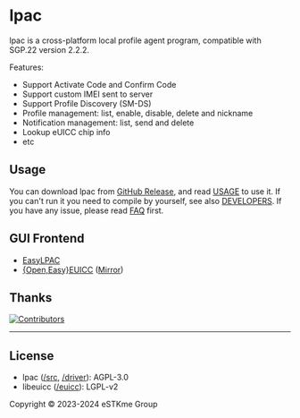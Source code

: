 # lpac

lpac is a cross-platform local profile agent program, compatible with SGP.22 version 2.2.2.

Features:

- Support Activate Code and Confirm Code
- Support custom IMEI sent to server
- Support Profile Discovery (SM-DS)
- Profile management: list, enable, disable, delete and nickname
- Notification management: list, send and delete
- Lookup eUICC chip info
- etc

## Usage
You can download lpac from [GitHub Release][latest], and read [USAGE](documents/USAGE.md) to use it.
If you can't run it you need to compile by yourself, see also [DEVELOPERS](documents/DEVELOPERS.md).
If you have any issue, please read [FAQ](documents/FAQ.md) first.

[latest]: https://github.com/estkme-group/lpac/releases/latest

## GUI Frontend

- [EasyLPAC]
- [{Open,Easy}EUICC][openeuicc] ([Mirror][openeuicc-mirror])

[easylpac]: https://github.com/creamlike1024/EasyLPAC/releases/latest
[openeuicc]: https://gitea.angry.im/PeterCxy/OpenEUICC
[openeuicc-mirror]: https://github.com/estkme-group/openeuicc

## Thanks

[![Contributors][contrib]][contributors]

[contrib]: https://contrib.rocks/image?repo=estkme-group/lpac
[contributors]: https://github.com/estkme-group/lpac/graphs/contributors

---

## License

- lpac ([/src](src), [/driver](driver)): AGPL-3.0
- libeuicc ([/euicc](euicc)): LGPL-v2

Copyright &copy; 2023-2024 eSTKme Group
